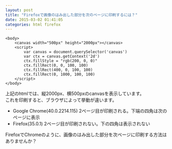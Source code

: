```yaml
---
layout: post
title: "Firefoxで画像のはみ出した部分を次のページに印刷するには？"
date: 2015-03-02 01:41:05
categories: html firefox
---
```

<pre><code>&lt;body&gt;
    &lt;canvas width="500px" height="2000px"&gt;&lt;/canvas&gt;
    &lt;script&gt;
        var canvas = document.querySelector('canvas')
        var ctx = canvas.getContext('2d')
        ctx.fillStyle = "rgb(200, 0, 0)"
        ctx.fillRect(0, 0, 100, 100)
        ctx.fillRect(400, 0, 100, 100)
        ctx.fillRect(0, 1000, 100, 100)
    &lt;/script&gt;
&lt;/body&gt;
</code></pre>

<p>上記のhtmlでは、縦2000px、横500pxのcanvasを表示しています。<br>
これを印刷すると、ブラウザによって挙動が違います。</p>

<ul>
<li>Google Chrome(40.0.2214.115) 2ページ目が印刷される。下端の四角は次のページに表示</li>
<li>Firefox(35.0.1) 2ページ目が印刷されない。下の四角は表示されない</li>
</ul>

<p>FirefoxでChromeのように、画像のはみ出した部分を次ページに印刷する方法はありませんか？</p>
